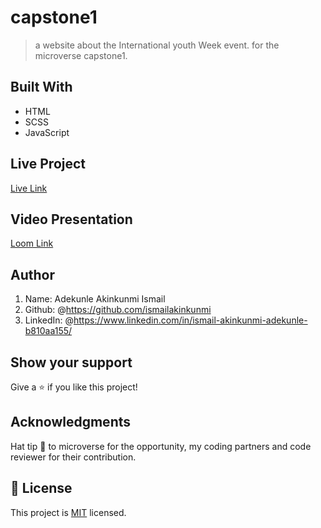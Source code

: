 # capstone1

> a website about the International youth Week event. for the microverse capstone1.

## Built With

- HTML
- SCSS
- JavaScript

## Live Project

[Live Link](http://127.0.0.1:5500/index.html)

## Video Presentation

[Loom Link](https://www.loom.com/share/74a5724e4b0e46b299357fd4fd807371/)

## Author

1. Name: Adekunle Akinkunmi Ismail
2. Github: @<https://github.com/ismailakinkunmi>
3. LinkedIn: @<https://www.linkedin.com/in/ismail-akinkunmi-adekunle-b810aa155/>

## Show your support

Give a ⭐️ if you like this project!

## Acknowledgments

Hat tip 👒 to microverse for the opportunity, my coding partners and code reviewer for their contribution.

## 📝 License

This project is [MIT](./MIT.md) licensed.
